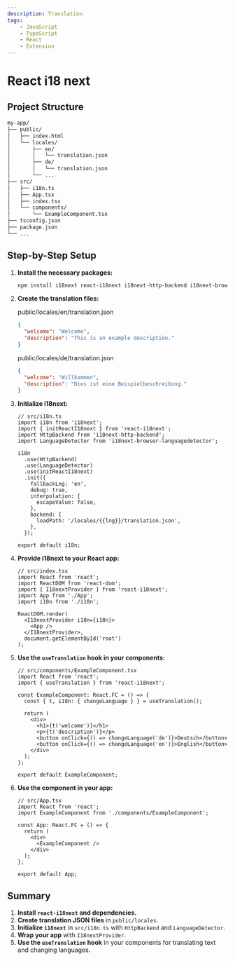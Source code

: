 ```yaml
---
description: Translation
tags:
    - JavaScript
    - TypeScript
    - React
    - Extension
---
```


# React i18 next

## Project Structure

```txt
my-app/
├── public/
│   ├── index.html
│   └── locales/
│       ├── en/
│       │   └── translation.json
│       ├── de/
│       │   └── translation.json
│       └── ...
├── src/
│   ├── i18n.ts
│   ├── App.tsx
│   ├── index.tsx
│   └── components/
│       └── ExampleComponent.tsx
├── tsconfig.json
├── package.json
└── ...
```

## Step-by-Step Setup

1. **Install the necessary packages:**

   ```bash
   npm install i18next react-i18next i18next-http-backend i18next-browser-languagedetector
   ```

2. **Create the translation files:**

   public/locales/en/translation.json

   ```json
   {
     "welcome": "Welcome",
     "description": "This is an example description."
   }
   ```

   public/locales/de/translation.json

   ```json
   {
     "welcome": "Willkommen",
     "description": "Dies ist eine Beispielbeschreibung."
   }
   ```

3. **Initialize i18next:**

   ```tsx
   // src/i18n.ts
   import i18n from 'i18next';
   import { initReactI18next } from 'react-i18next';
   import HttpBackend from 'i18next-http-backend';
   import LanguageDetector from 'i18next-browser-languagedetector';

   i18n
     .use(HttpBackend)
     .use(LanguageDetector)
     .use(initReactI18next)
     .init({
       fallbackLng: 'en',
       debug: true,
       interpolation: {
         escapeValue: false,
       },
       backend: {
         loadPath: '/locales/{{lng}}/translation.json',
       },
     });

   export default i18n;
   ```

4. **Provide i18next to your React app:**

   ```tsx
   // src/index.tsx
   import React from 'react';
   import ReactDOM from 'react-dom';
   import { I18nextProvider } from 'react-i18next';
   import App from './App';
   import i18n from './i18n';

   ReactDOM.render(
     <I18nextProvider i18n={i18n}>
       <App />
     </I18nextProvider>,
     document.getElementById('root')
   );
   ```

5. **Use the `useTranslation` hook in your components:**

   ```tsx
   // src/components/ExampleComponent.tsx
   import React from 'react';
   import { useTranslation } from 'react-i18next';

   const ExampleComponent: React.FC = () => {
     const { t, i18n: { changeLanguage } } = useTranslation();

     return (
       <div>
         <h1>{t('welcome')}</h1>
         <p>{t('description')}</p>
         <button onClick={() => changeLanguage('de')}>Deutsch</button>
         <button onClick={() => changeLanguage('en')}>English</button>
       </div>
     );
   };

   export default ExampleComponent;
   ```

6. **Use the component in your app:**

   ```tsx
   // src/App.tsx
   import React from 'react';
   import ExampleComponent from './components/ExampleComponent';

   const App: React.FC = () => {
     return (
       <div>
         <ExampleComponent />
       </div>
     );
   };

   export default App;
   ```

## Summary

1. **Install `react-i18next` and dependencies.**
2. **Create translation JSON files** in `public/locales`.
3. **Initialize `i18next`** in `src/i18n.ts` with `HttpBackend` and `LanguageDetector`.
4. **Wrap your app** with `I18nextProvider`.
5. **Use the `useTranslation` hook** in your components for translating text and changing languages.
